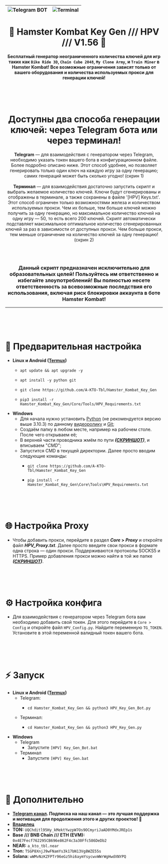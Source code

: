 <div align="center">

| ![Telegram BOT](https://telegra.ph/file/eda00c9261d1969f63f48.png) | ![Terminal](https://telegra.ph/file/687fcda6eadd686c4bfa1.png) |
|:---:|:---:|

# 🐹 Hamster Kombat Key Gen /// HPV /// V1.56 🔑

**Бесплатный генератор неограниченного количества ключей для игр таких как `Bike Ride 3D`, `Chain Cube 2048`, `My Clone Army`, и `Train Miner` в Hamster Kombat! Все возможные ограничения зависят только от вашего оборудования и количества используемых прокси для генерации ключей!**

# <br><br>Доступны два способа генерации ключей: через Telegram бота или через терминал!
**Telegram** — для взаимодействия с генератором через Telegram, необходимо указать токен вашего бота в конфигурационном файле. Более подробно описано ниже. Этот способ удобнее, но позволяет генерировать только один ключ на каждую игру за одну генерацию; самих генераций может быть сколько угодно! (скрин 1)<br><br>
**Терминал** — для взаимодействия достаточно запустить скрипт и выбрать желаемое количество ключей. Ключи будут сгенерированы и отображены в терминале, а также сохранены в файле '[HPV] Keys.txt'. Этот способ ограничен только возможностями железа и количеством используемых прокси. Чем их больше, тем больше ключей можно получить за одну генерацию, но максимальное количество ключей на одну игру — 50, то есть всего 200 ключей. Скрипт автоматически подставляет максимальное оптимальное количество сгенерированных ключей за раз в зависимости от доступных прокси. Чем больше прокси, тем меньше ограничение на количество ключей за одну генерацию! (скрин 2)

**<br><br><h3>Данный скрипт предназначен исключительно для образовательных целей! Пользуйтесь им ответственно и избегайте злоупотреблений! Вы полностью несете ответственность за всевозможные последствия его использования, включая риск блокировки аккаунта в боте Hamster Kombat!</h3>**
***
</div>

# <br><br>🧬 Предварительная настройка
- **Linux и Android ([Termux](https://github.com/termux/termux-app/releases))**
  - ```
    apt update && apt upgrade -y
    ```
  - ```
    apt install -y python git
    ```
  - ```
    git clone https://github.com/A-KTO-Tbl/Hamster_Kombat_Key_Gen
    ```
  - ```
    pip3 install -r Hamster_Kombat_Key_Gen/Core/Tools/HPV_Requirements.txt
    ```
- **Windows**
  - Для начала нужно установить [Python](https://www.python.org/downloads/release/python-3103/) (не рекомендуется версию выше 3.10.3) по данному [видеоролику](https://www.youtube.com/watch?v=swZA4EJnsG0) и [Git](https://git-scm.com/download/win);
  - Создаём папку в любом месте, например на рабочем столе. После чего открываем её;
  - В верхней части проводника жмём по пути ***([СКРИНШОТ](https://telegra.ph/file/f4695bbc6a7c4e142c758.jpg))***, и вписываем "*CMD*";
  - Запустится CMD в текущей директории. Далее просто вводим следующие команды:
    - ```
      git clone https://github.com/A-KTO-Tbl/Hamster_Kombat_Key_Gen
      ```
    - ```
      pip install -r Hamster_Kombat_Key_Gen\Core\Tools\HPV_Requirements.txt
      ```

# <br><br>🌐 Настройка Proxy
- Чтобы добавить прокси, перейдите в раздел ***Core* > *Proxy*** и откройте файл ***HPV_Proxy.txt***. Далее просто введите свои прокси в формате одна строка — один прокси. Поддерживаются протоколы SOCKS5 и HTTPS. Пример добавления прокси можно найти в той же папке ***([СКРИНШОТ](https://telegra.ph/file/828b1caf4e50e522ffb9e.jpg))***.

# <br><br>⚙️ Настройка конфига
- Для взаимодействия с генератором через Telegram бота вам необходимо добавить свой токен. Для этого перейдите в `Core > Config` и откройте файл `HPV_Config.py`. Найдите переменную `TG_TOKEN`. Установите в этой переменной валидный токен вашего бота.

# <br><br>⚡️ Запуск
- **Linux и Android ([Termux](https://github.com/termux/termux-app/releases))**
  - Telegram:
    - ```
      cd Hamster_Kombat_Key_Gen && python3 HPV_Key_Gen_Bot.py
      ```
  - Терминал:
    - ```
      cd Hamster_Kombat_Key_Gen && python3 HPV_Key_Gen.py
      ```
- **Windows**
  - Telegram
    - Запустите `[HPV] Key_Gen_Bot.bat`
  - Терминал
    - Запустите `[HPV] Key_Gen.bat`

# <br><br>💎 Дополнительно
- **[Telegram канал](https://t.me/+nXUk0aZ0valjYmFi). Подписка на наш канал — это лучшая поддержка и мотивация для продолжения этого и других проектов! 💜**
- **[Владелец](https://t.me/A_KTO_Tbl)**
- **TON:** ```UQChditl95Hy_kMektYwzpW7Os9OCmyriJaAD0YMdxJREp1s```
- **Base /// BNB Chain /// ETH (EVM):** ```0x4E7Fecf762295CB696e862F4c3a30Ffc586DeDb2```
- **NEAR:** ```a_kto_tbl.near```
- **Tron:** ```TSGP8XnjJ9wFNamYs3k17bN13Vg8WZE55s```
- **Solana:** ```wWMvNzKZFPTr96eGz5hi6aymYsycwvWWrWgHwdXNYPQ```